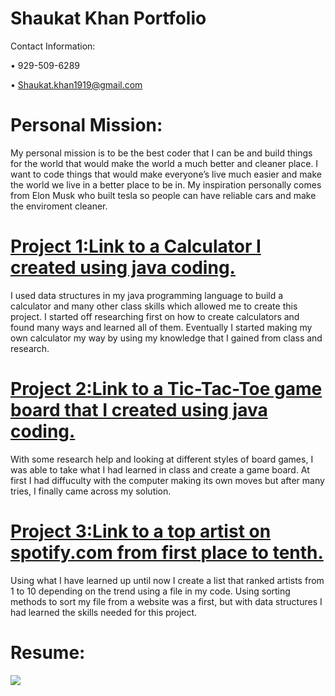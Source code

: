 # Shaukat Khan Portfolio

Contact Information:

  •	929-509-6289

  •	Shaukat.khan1919@gmail.com

# Personal Mission:
My personal mission is to be the best coder that I can be and build things for the world that would make the world a much better and cleaner place. I want to code things that would make everyone’s live much easier and make the world we live in a better place to be in. My inspiration personally comes from Elon Musk who built tesla so people can have reliable cars and make the enviroment cleaner. 

# [Project 1:Link to a Calculator I created using java coding.](https://github.com/Shaukat-khan/CalculatorPrjct.git)
I used data structures in my java programming language to build a calculator and many other class skills which allowed me to create this project. I started off researching first on how to create calculators and found many ways and learned all of them. Eventually I started making my own calculator my way by using my knowledge that I gained from class and research.  

# [Project 2:Link to a Tic-Tac-Toe game board that I created using java coding.](https://github.com/Shaukat-khan/Lab6.git)
With some research help and looking at different styles of board games, I was able to take what I had learned in class and create a game board. At first I had diffuculty with the computer making its own moves but after many tries, I finally came across my solution. 

# [Project 3:Link to a top artist on spotify.com from first place to tenth.](https://github.com/Shaukat-khan/Lab-4.git)
Using what I have learned up until now I create a list that ranked artists from 1 to 10 depending on the trend using a file in my code. Using sorting methods to sort my file from a website was a first, but with data structures I had learned the skills needed for this project. 

# Resume:

![](https://github.com/Shaukat-khan/Portfolio/blob/main/Resume/CS%20Resume%20PIC.png)

